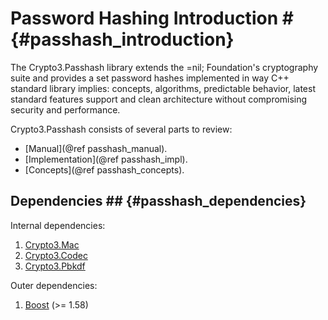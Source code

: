 # Password Hashing Introduction # {#passhash_introduction}

The Crypto3.Passhash library extends the =nil; Foundation's cryptography suite and provides a set password hashes
 implemented in way C++ standard library implies: concepts, algorithms, predictable behavior, latest standard features support and clean architecture without compromising security and performance.
 
Crypto3.Passhash consists of several parts to review:
* [Manual](@ref passhash_manual).
* [Implementation](@ref passhash_impl).
* [Concepts](@ref passhash_concepts).

## Dependencies ## {#passhash_dependencies}

Internal dependencies:

1. [Crypto3.Mac](https://github.com/nilfoundation/block.git)
2. [Crypto3.Codec](https://github.com/nilfoundation/codec.git)
3. [Crypto3.Pbkdf](https://github.com/nilfoundation/pbkdf.git)

Outer dependencies:
1. [Boost](https://boost.org) (>= 1.58)